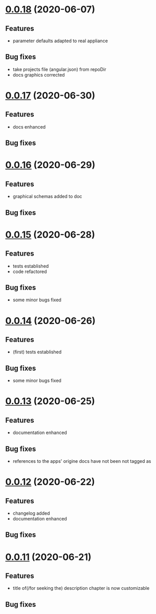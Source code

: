 <a name="0.0.18"></a>

# [0.0.18](https://github.com/jmo3300/repodoc/compare/0.0.18...0.0.17) (2020-06-07)

## Features

- parameter defaults adapted to real appliance

## Bug fixes

- take projects file (angular.json) from repoDir
- docs graphics corrected

# [0.0.17](https://github.com/jmo3300/repodoc/compare/0.0.17...0.0.16) (2020-06-30)

## Features

- docs enhanced

## Bug fixes


# [0.0.16](https://github.com/jmo3300/repodoc/compare/0.0.16...0.0.15) (2020-06-29)

## Features

- graphical schemas added to doc

## Bug fixes


# [0.0.15](https://github.com/jmo3300/repodoc/compare/0.0.15...0.0.14) (2020-06-28)

## Features

- tests established
- code refactored

## Bug fixes

- some minor bugs fixed


# [0.0.14](https://github.com/jmo3300/repodoc/compare/0.0.13...0.0.14) (2020-06-26)

## Features

- (first) tests established

## Bug fixes

- some minor bugs fixed


# [0.0.13](https://github.com/jmo3300/repodoc/compare/0.0.12...0.0.13) (2020-06-25)

## Features

- documentation enhanced

## Bug fixes

- references to the apps' origine docs have not been not tagged as <a href>


# [0.0.12](https://github.com/jmo3300/repodoc/compare/0.0.11...0.0.12) (2020-06-22)

## Features

- changelog added
- documentation enhanced

## Bug fixes


# [0.0.11](https://github.com/jmo3300/repodoc/compare/0.0.10...0.0.11) (2020-06-21)

## Features

- title of(/for seeking the) description chapter is now customizable 

## Bug fixes
